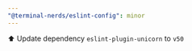 ```yaml
---
"@terminal-nerds/eslint-config": minor
---
```


⬆️ Update dependency `eslint-plugin-unicorn` to `v50`
